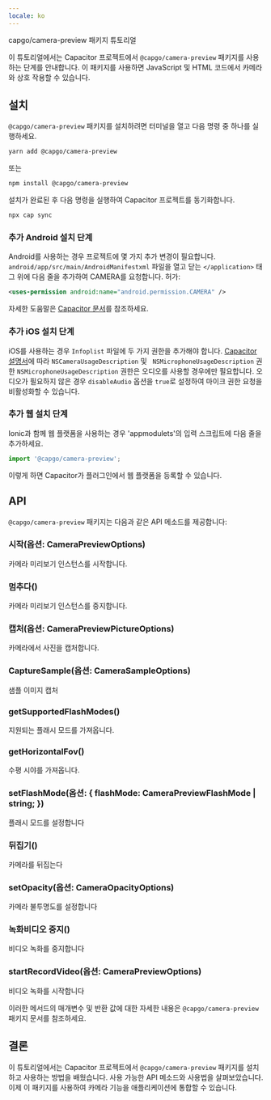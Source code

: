 ```yaml
---
locale: ko
---
```


capgo/camera-preview 패키지 튜토리얼

이 튜토리얼에서는 Capacitor 프로젝트에서 `@capgo/camera-preview` 패키지를 사용하는 단계를 안내합니다. 이 패키지를 사용하면 JavaScript 및 HTML 코드에서 카메라와 상호 작용할 수 있습니다.

## 설치

`@capgo/camera-preview` 패키지를 설치하려면 터미널을 열고 다음 명령 중 하나를 실행하세요.

```bash
yarn add @capgo/camera-preview
```

또는

```bash
npm install @capgo/camera-preview
```

설치가 완료된 후 다음 명령을 실행하여 Capacitor 프로젝트를 동기화합니다.

```bash
npx cap sync
```

### 추가 Android 설치 단계

Android를 사용하는 경우 프로젝트에 몇 가지 추가 변경이 필요합니다. `android/app/src/main/AndroidManifestxml` 파일을 열고 닫는 `</application>` 태그 위에 다음 줄을 추가하여 CAMERA를 요청합니다. 허가:

```xml
<uses-permission android:name="android.permission.CAMERA" />
```

자세한 도움말은 [Capacitor 문서](https://capacitorjs.com/docs/android/configuration/#configuring-androidmanifestxml/)를 참조하세요.

### 추가 iOS 설치 단계

iOS를 사용하는 경우 `Infoplist` 파일에 두 가지 권한을 추가해야 합니다. [Capacitor 설명서](https://capacitorjs.com/docs/ios/configuration/#configuring-infoplist)에 따라 `NSCameraUsageDescription` 및 ` NSMicrophoneUsageDescription` 권한 `NSMicrophoneUsageDescription` 권한은 오디오를 사용할 경우에만 필요합니다. 오디오가 필요하지 않은 경우 `disableAudio` 옵션을 `true`로 설정하여 마이크 권한 요청을 비활성화할 수 있습니다.

### 추가 웹 설치 단계

Ionic과 함께 웹 플랫폼을 사용하는 경우 'appmodulets'의 입력 스크립트에 다음 줄을 추가하세요.

```typescript
import '@capgo/camera-preview';
```

이렇게 하면 Capacitor가 플러그인에서 웹 플랫폼을 등록할 수 있습니다.

## API

`@capgo/camera-preview` 패키지는 다음과 같은 API 메소드를 제공합니다:

### 시작(옵션: CameraPreviewOptions)

카메라 미리보기 인스턴스를 시작합니다.

### 멈추다()

카메라 미리보기 인스턴스를 중지합니다.

### 캡처(옵션: CameraPreviewPictureOptions)

카메라에서 사진을 캡처합니다.

### CaptureSample(옵션: CameraSampleOptions)

샘플 이미지 캡처

### getSupportedFlashModes()

지원되는 플래시 모드를 가져옵니다.

### getHorizontalFov()

수평 시야를 가져옵니다.

### setFlashMode(옵션: { flashMode: CameraPreviewFlashMode | string; })

플래시 모드를 설정합니다

### 뒤집기()

카메라를 뒤집는다

### setOpacity(옵션: CameraOpacityOptions)

카메라 불투명도를 설정합니다

### 녹화비디오 중지()

비디오 녹화를 중지합니다

### startRecordVideo(옵션: CameraPreviewOptions)

비디오 녹화를 시작합니다

이러한 메서드의 매개변수 및 반환 값에 대한 자세한 내용은 `@capgo/camera-preview` 패키지 문서를 참조하세요.

## 결론

이 튜토리얼에서는 Capacitor 프로젝트에서 `@capgo/camera-preview` 패키지를 설치하고 사용하는 방법을 배웠습니다. 사용 가능한 API 메소드와 사용법을 살펴보았습니다. 이제 이 패키지를 사용하여 카메라 기능을 애플리케이션에 통합할 수 있습니다.